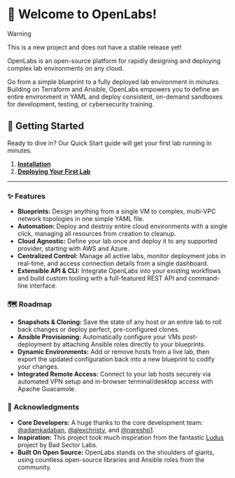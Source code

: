 # 🔬 Welcome to OpenLabs!

> [!WARNING]
> This is a new project and does not have a stable release yet!

OpenLabs is an open-source platform for rapidly designing and deploying complex lab environments on any cloud.

Go from a simple blueprint to a fully deployed lab environment in *minutes*. Building on Terraform and Ansible, OpenLabs empowers you to define an entire environment in YAML and deploy consistent, on-demand sandboxes for development, testing, or cybersecurity training.

## 🚀 Getting Started

Ready to dive in? Our Quick Start guide will get your first lab running in minutes.

1.  **[Installation](guides/installation.md)**
2.  **[Deploying Your First Lab](tutorials/deploy-your-first-range.md)**

---

### ✨ Features

* **Blueprints:** Design anything from a single VM to complex, multi-VPC network topologies in one simple YAML file.
* **Automation:** Deploy and destroy entire cloud environments with a single click, managing all resources from creation to cleanup.
* **Cloud Agnostic:** Define your lab once and deploy it to any supported provider, starting with AWS and Azure.
* **Centralized Control:** Manage all active labs, monitor deployment jobs in real-time, and access connection details from a single dashboard.
* **Extensible API & CLI:** Integrate OpenLabs into your existing workflows and build custom tooling with a full-featured REST API and command-line interface.

### 🗺️ Roadmap

* **Snapshots & Cloning:** Save the state of any host or an entire lab to roll back changes or deploy perfect, pre-configured clones.
* **Ansible Provisioning:** Automatically configure your VMs post-deployment by attaching Ansible roles directly to your blueprints.
* **Dynamic Environments:** Add or remove hosts from a live lab, then export the updated configuration back into a new blueprint to codify your changes.
* **Integrated Remote Access:** Connect to your lab hosts securely via automated VPN setup and in-browser terminal/desktop access with Apache Guacamole.

### 🤝 Acknowledgments

* **Core Developers:** A huge thanks to the core development team: [@adamkadaban](https://github.com/adamkadaban), [@alexchristy](https://github.com/alexchristy), and [@nareshp1](https://github.com/nareshp1).
* **Inspiration:** This project took much inspiration from the fantastic [Ludus](https://gitlab.com/badsectorlabs/ludus) project by Bad Sector Labs.
* **Built On Open Source:** OpenLabs stands on the shoulders of giants, using countless open-source libraries and Ansible roles from the community.
